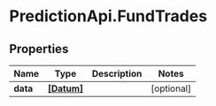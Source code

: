 # PredictionApi.FundTrades

## Properties
Name | Type | Description | Notes
------------ | ------------- | ------------- | -------------
**data** | [**[Datum]**](Datum.md) |  | [optional] 


